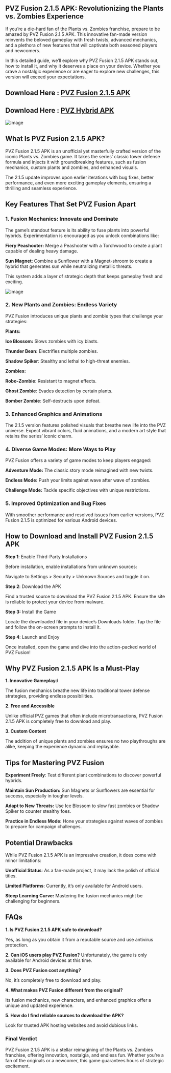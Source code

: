 ## PVZ Fusion 2.1.5 APK: Revolutionizing the Plants vs. Zombies Experience

If you’re a die-hard fan of the Plants vs. Zombies franchise, prepare to be amazed by PVZ Fusion 2.1.5 APK. This innovative fan-made version reinvents the beloved gameplay with fresh twists, advanced mechanics, and a plethora of new features that will captivate both seasoned players and newcomers.

In this detailed guide, we’ll explore why PVZ Fusion 2.1.5 APK stands out, how to install it, and why it deserves a place on your device. Whether you crave a nostalgic experience or are eager to explore new challenges, this version will exceed your expectations.

## Download Here : [PVZ Fusion 2.1.5 APK](https://tinyurl.com/2p9zes4z)

## Download Here : [PVZ Hybrid APK](https://tinyurl.com/4kebknfc)

![image](https://github.com/user-attachments/assets/6ca3ec68-c04a-47a2-ab57-2b3d4bdf0861)

## What Is PVZ Fusion 2.1.5 APK?

PVZ Fusion 2.1.5 APK is an unofficial yet masterfully crafted version of the iconic Plants vs. Zombies game. It takes the series’ classic tower defense formula and injects it with groundbreaking features, such as fusion mechanics, custom plants and zombies, and enhanced visuals.

The 2.1.5 update improves upon earlier iterations with bug fixes, better performance, and even more exciting gameplay elements, ensuring a thrilling and seamless experience.

## Key Features That Set PVZ Fusion Apart

### 1. Fusion Mechanics: Innovate and Dominate

The game’s standout feature is its ability to fuse plants into powerful hybrids. Experimentation is encouraged as you unlock combinations like:

**Fiery Peashooter:** Merge a Peashooter with a Torchwood to create a plant capable of dealing heavy damage.

**Sun Magnet**: Combine a Sunflower with a Magnet-shroom to create a hybrid that generates sun while neutralizing metallic threats.

This system adds a layer of strategic depth that keeps gameplay fresh and exciting.

![image](https://github.com/user-attachments/assets/16d8593c-ff87-49bf-9ac3-9440f32fba48)

### 2. New Plants and Zombies: Endless Variety

PVZ Fusion introduces unique plants and zombie types that challenge your strategies:

**Plants:**

**Ice Blossom:** Slows zombies with icy blasts.

**Thunder Bean:** Electrifies multiple zombies.

**Shadow Spiker**: Stealthy and lethal to high-threat enemies.

**Zombies:**

**Robo-Zombie**: Resistant to magnet effects.

**Ghost Zombie**: Evades detection by certain plants.

**Bomber Zombie**: Self-destructs upon defeat.

### 3. Enhanced Graphics and Animations

The 2.1.5 version features polished visuals that breathe new life into the PVZ universe. Expect vibrant colors, fluid animations, and a modern art style that retains the series’ iconic charm.

### 4. Diverse Game Modes: More Ways to Play

PVZ Fusion offers a variety of game modes to keep players engaged:

**Adventure Mode:** The classic story mode reimagined with new twists.

**Endless Mode:** Push your limits against wave after wave of zombies.

**Challenge Mode:** Tackle specific objectives with unique restrictions.

### 5. Improved Optimization and Bug Fixes

With smoother performance and resolved issues from earlier versions, PVZ Fusion 2.1.5 is optimized for various Android devices.

## How to Download and Install PVZ Fusion 2.1.5 APK

**Step 1**: Enable Third-Party Installations

Before installation, enable installations from unknown sources:

Navigate to Settings > Security > Unknown Sources and toggle it on.

**Step 2**: Download the APK

Find a trusted source to download the PVZ Fusion 2.1.5 APK. Ensure the site is reliable to protect your device from malware.

**Step 3:** Install the Game

Locate the downloaded file in your device’s Downloads folder. Tap the file and follow the on-screen prompts to install it.

**Step 4**: Launch and Enjoy

Once installed, open the game and dive into the action-packed world of PVZ Fusion!

## Why PVZ Fusion 2.1.5 APK Is a Must-Play

**1. Innovative Gameplay**d

The fusion mechanics breathe new life into traditional tower defense strategies, providing endless possibilities.

**2. Free and Accessible**

Unlike official PVZ games that often include microtransactions, PVZ Fusion 2.1.5 APK is completely free to download and play.

**3. Custom Content**

The addition of unique plants and zombies ensures no two playthroughs are alike, keeping the experience dynamic and replayable.

## Tips for Mastering PVZ Fusion

**Experiment Freely**: Test different plant combinations to discover powerful hybrids.

**Maintain Sun Production:** Sun Magnets or Sunflowers are essential for success, especially in tougher levels.

**Adapt to New Threats:** Use Ice Blossom to slow fast zombies or Shadow Spiker to counter stealthy foes.

**Practice in Endless Mode:** Hone your strategies against waves of zombies to prepare for campaign challenges.

## Potential Drawbacks

While PVZ Fusion 2.1.5 APK is an impressive creation, it does come with minor limitations:

**Unofficial Status**: As a fan-made project, it may lack the polish of official titles.

**Limited Platforms**: Currently, it’s only available for Android users.

**Steep Learning Curve:** Mastering the fusion mechanics might be challenging for beginners.

## FAQs

**1. Is PVZ Fusion 2.1.5 APK safe to download?**

Yes, as long as you obtain it from a reputable source and use antivirus protection.

**2. Can iOS users play PVZ Fusion?**
Unfortunately, the game is only available for Android devices at this time.

**3. Does PVZ Fusion cost anything?**

No, it’s completely free to download and play.

**4. What makes PVZ Fusion different from the original?**

Its fusion mechanics, new characters, and enhanced graphics offer a unique and updated experience.

**5. How do I find reliable sources to download the APK?**

Look for trusted APK hosting websites and avoid dubious links.

### Final Verdict

PVZ Fusion 2.1.5 APK is a stellar reimagining of the Plants vs. Zombies franchise, offering innovation, nostalgia, and endless fun. Whether you’re a fan of the originals or a newcomer, this game guarantees hours of strategic excitement.
